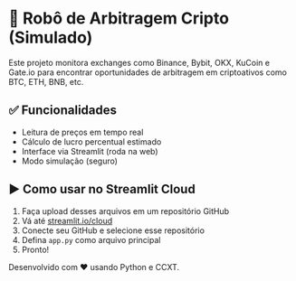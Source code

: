 # 🤖 Robô de Arbitragem Cripto (Simulado)

Este projeto monitora exchanges como Binance, Bybit, OKX, KuCoin e Gate.io para encontrar oportunidades de arbitragem em criptoativos como BTC, ETH, BNB, etc.

## ✅ Funcionalidades
- Leitura de preços em tempo real
- Cálculo de lucro percentual estimado
- Interface via Streamlit (roda na web)
- Modo simulação (seguro)

## ▶️ Como usar no Streamlit Cloud
1. Faça upload desses arquivos em um repositório GitHub
2. Vá até [streamlit.io/cloud](https://streamlit.io/cloud)
3. Conecte seu GitHub e selecione esse repositório
4. Defina `app.py` como arquivo principal
5. Pronto!

Desenvolvido com ❤️ usando Python e CCXT.